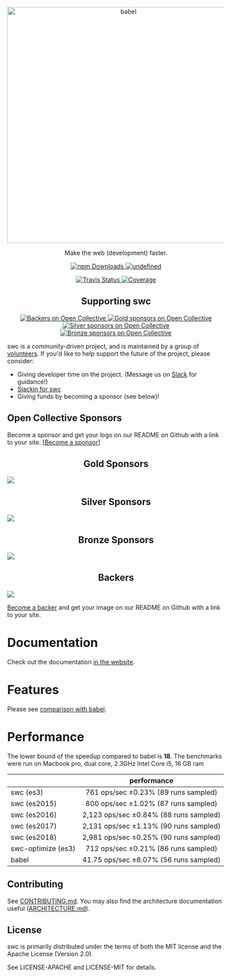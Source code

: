 <p align="center">
  <a href="https://swc-project.github.io/">
    <img alt="babel" src="https://raw.githubusercontent.com/swc-project/logo/master/swc.png" width="546">
  </a>
</p>

<p align="center">
   Make the web (development) faster.
</p>

<p align="center">
   <a href="https://www.npmjs.com/package/@swc/core">
      <img alt="npm Downloads" src="https://img.shields.io/npm/dw/@swc/core">
   </a>
    <a href="https://crates.io/crates/swc_ecma_parser">
      <img alt="undefined" src="https://img.shields.io/crates/d/swc_ecma_parser.svg?label=crates.io%20dowloads">
    </a>
</p>
<p align="center">
   <a href="https://travis-ci.org/swc-project/swc">
      <img alt="Travis Status" src="https://img.shields.io/travis/swc-project/swc/master.svg?label=travis&maxAge=43200">
   </a>
   <a href="https://codecov.io/gh/swc-project/swc">
      <img alt="Coverage" src="https://codecov.io/gh/swc-project/swc/branch/master/graph/badge.svg">
   </a>
</p>

<h2 align="center">Supporting swc</h2>

<p align="center">
   <a href="#backers">
      <img alt="Backers on Open Collective" src="https://opencollective.com/swc/tiers/backer/badge.svg?label=backer&color=brightgreen" />
   </a>
   <a href="#gold-sponsors">
      <img alt="Gold sponsors on Open Collective" src="https://opencollective.com/swc/tiers/gold-sponsors/badge.svg?label=Gold%20sponsors&color=brightgreen"/>
   </a>
   <a href="#silver-sponsors">
      <img alt="Silver sponsors on Open Collective" src="https://opencollective.com/swc/tiers/silver-sponsors/badge.svg?label=Silver sponsors&color=brightgreen"/>
   </a>
   <a href="#bronze-sponsors">
      <img alt="Bronze sponsors on Open Collective" src="https://opencollective.com/swc/tiers/bronze-sponsors/badge.svg?label=Bronze sponsors&color=brightgreen"/>
   </a>
</p>

swc is a community-driven project, and is maintained by a group of [volunteers](https://opencollective.com/swc#team). If you'd like to help support the future of the project, please consider:

 - Giving developer time on the project. (Message us on [Slack](https://swc-org.slack.com/) for guidance!)
 -  [Slackin for swc](https://swc-slackin.herokuapp.com)
 - Giving funds by becoming a sponsor (see below)!

## Open Collective Sponsors

Become a sponsor and get your logo on our README on Github with a link to your site. [[Become a sponsor](https://opencollective.com/swc#sponsor)]

<h2 id="gold-sponsers" align="center">Gold Sponsors</h2>
<img src="https://opencollective.com/swc/tiers/gold-sponsers.svg?avatarHeight=64">


<h2 id="silver-sponsers" align="center">Silver Sponsors</h2>
<img src="https://opencollective.com/swc/tiers/silver-sponsers.svg?avatarHeight=64">

<h2 id="bronze-sponsers" align="center">Bronze Sponsors</h2>
<img src="https://opencollective.com/swc/tiers/bronze-sponsers.svg?avatarHeight=64">

<h2 id="backers" align="center">Backers</h2>
<img src="https://opencollective.com/swc/tiers/backer.svg?avatarHeight=64">

[Become a backer](https://opencollective.com/swc#backer) and get your image on our README on Github with a link to your site.


# Documentation

Check out the documentation [in the website](https://swc-project.github.io/docs/installation).

# Features

Please see [comparison with babel](https://swc-project.github.io/docs/comparison-babel).

# Performance

The lower bound of the speedup compared to babel is **18**. The benchmarks were run on Macbook pro, dual core, 2.3GHz Intel Core i5, 16 GB ram

|                    |              performance               |
| ------------------ | :------------------------------------: |
| swc (es3)          |  761 ops/sec ±0.23% (89 runs sampled)  |
| swc (es2015)       |  800 ops/sec ±1.02% (87 runs sampled)  |
| swc (es2016)       | 2,123 ops/sec ±0.84% (88 runs sampled) |
| swc (es2017)       | 2,131 ops/sec ±1.13% (90 runs sampled) |
| swc (es2018)       | 2,981 ops/sec ±0.25% (90 runs sampled) |
| swc-optimize (es3) |  712 ops/sec ±0.21% (86 runs sampled)  |
| babel              | 41.75 ops/sec ±8.07% (56 runs sampled) |

## Contributing

See [CONTRIBUTING.md](CONTRIBUTING.md). You may also find the architecture
documentation useful ([ARCHITECTURE.md](ARCHITECTURE.md)).

## License

swc is primarily distributed under the terms of both the MIT license
and the Apache License (Version 2.0).

See LICENSE-APACHE and LICENSE-MIT for details.

[babel]: https://github.com/babel/babel
[closure compiler]: https://github.com/google/closure-compiler
[rust]: https://www.rust-lang.org
